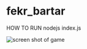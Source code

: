 # fekr_bartar

HOW TO RUN
nodejs index.js

![screen shot of game](http://projectkhayam.ir/test/project.png)
